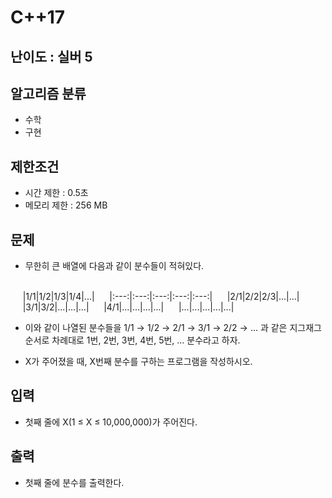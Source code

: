 # C++17

## 난이도 : 실버 5

## 알고리즘 분류
  - 수학
  - 구현

## 제한조건
  - 시간 제한 : 0.5초
  - 메모리 제한 : 256 MB

## 문제
  - 무한히 큰 배열에 다음과 같이 분수들이 적혀있다.

<br/>
&nbsp;&nbsp;&nbsp;&nbsp;&nbsp;|1/1|1/2|1/3|1/4|...|
&nbsp;&nbsp;&nbsp;&nbsp;&nbsp;|:---:|:---:|:---:|:---:|:---:|
&nbsp;&nbsp;&nbsp;&nbsp;&nbsp;|2/1|2/2|2/3|...|...|
&nbsp;&nbsp;&nbsp;&nbsp;&nbsp;|3/1|3/2|...|...|...|
&nbsp;&nbsp;&nbsp;&nbsp;&nbsp;|4/1|...|...|...|...|
&nbsp;&nbsp;&nbsp;&nbsp;&nbsp;|...|...|...|...|...|
<br/>

  - 이와 같이 나열된 분수들을 1/1 → 1/2 → 2/1 → 3/1 → 2/2 → … 과 같은 지그재그 순서로 차례대로 1번, 2번, 3번, 4번, 5번, … 분수라고 하자.

  - X가 주어졌을 때, X번째 분수를 구하는 프로그램을 작성하시오.

## 입력
  - 첫째 줄에 X(1 ≤ X ≤ 10,000,000)가 주어진다.

## 출력
  - 첫째 줄에 분수를 출력한다.
